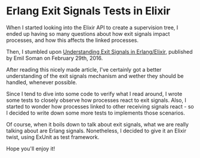 # Erlang Exit Signals Tests in Elixir
When I started looking into the Elixir API to create a supervision tree, I ended up having so many questions about how exit signals impact processes, and how this affects the linked processes.

Then, I stumbled upon [Understanding Exit Signals in Erlang/Elixir](http://crypt.codemancers.com/posts/2016-01-24-understanding-exit-signals-in-erlang-slash-elixir/), published by Emil Soman on February 29th, 2016.

After reading this nicely made article, I've certainly got a better understanding of the exit signals mechanism and wether they should be handled, whenever possible.

Since I tend to dive into some code to verify what I read around, I wrote some tests to closely observe how processes react to exit signals. Also, I started to wonder how processes linked to other receiving signals react - so I decided to write down some more tests to implements those scenarios.

Of course, when it boils down to talk about exit signals, what we are really talking about are Erlang signals. Nonetheless, I decided to give it an Elixir twist, using ExUnit as test framework.

Hope you'll enjoy it!
